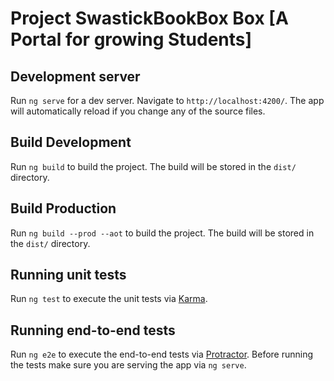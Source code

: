# Project SwastickBookBox Box [A Portal for growing Students]

## Development server
Run `ng serve` for a dev server. Navigate to `http://localhost:4200/`. The app will automatically reload if you change any of the source files.

## Build Development

Run `ng build` to build the project. The build  will be stored in the `dist/` directory.

## Build Production

Run `ng build --prod --aot` to build the project. The build  will be stored in the `dist/` directory.

## Running unit tests

Run `ng test` to execute the unit tests via [Karma](https://karma-runner.github.io).

## Running end-to-end tests

Run `ng e2e` to execute the end-to-end tests via [Protractor](http://www.protractortest.org/).
Before running the tests make sure you are serving the app via `ng serve`.

